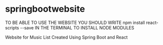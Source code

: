# springbootwebsite

TO BE ABLE TO USE THE WEBSITE YOU SHOULD WRITE npm install react-scripts --save IN THE TERMINAL TO INSTALL NODE MODULES


Website for Music List Created Using Spring Boot and React
